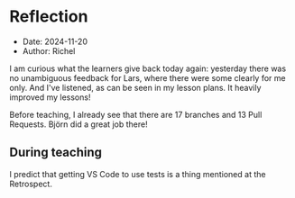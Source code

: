 # Reflection

- Date: 2024-11-20
- Author: Richel

I am curious what the learners give back today again:
yesterday there was no unambiguous feedback for Lars,
where there were some clearly for me only.
And I've listened, as can be seen in my lesson plans.
It heavily improved my lessons!

Before teaching, I already see that there are 17 branches
and 13 Pull Requests. Björn did a great job there!

## During teaching

I predict that getting VS Code to use tests is a thing
mentioned at the Retrospect.
